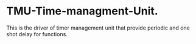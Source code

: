 # TMU-Time-managment-Unit.
This is the driver of timer management unit that provide periodic and one shot delay for functions.

